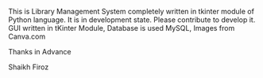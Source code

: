 This is Library Management System completely written in tkinter module of Python language.
It is in development state. Please contribute to develop it.
GUI written in tKinter Module,
Database is used MySQL,
Images from Canva.com

Thanks in Advance

Shaikh Firoz

